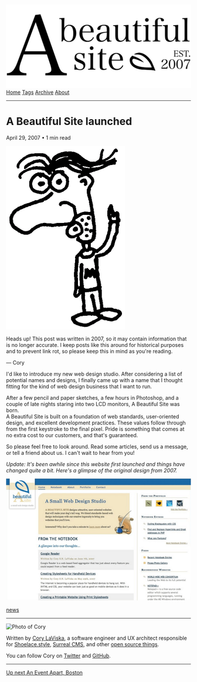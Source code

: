 <a href="../../index.html" class="header-link"><img src="../../images/logos/wordmark.svg" alt="A Beautiful Site" class="wordmark" /></a> <a href="../../index.html" class="nav-item">Home</a> <a href="../../tags/index.html" class="nav-item">Tags</a> <a href="../index.html" class="nav-item">Archive</a> <a href="../../about/index.html" class="nav-item">About</a>

---

# A Beautiful Site launched

April 29, 2007 • 1 min read

![A drawing of a cartoon man pointing upwards](../../images/artwork/pointer.gif)

Heads up! This post was written in 2007, so it may contain information that is no longer accurate. I keep posts like this around for historical purposes and to prevent link rot, so please keep this in mind as you're reading.

— Cory

I'd like to introduce my new web design studio. After considering a list of potential names and designs, I finally came up with a name that I thought fitting for the kind of web design business that I want to run.

After a few pencil and paper sketches, a few hours in Photoshop, and a couple of late nights staring into two LCD monitors, A Beautiful Site was born.  
A Beautiful Site is built on a foundation of web standards, user-oriented design, and excellent development practices. These values follow through from the first keystroke to the final pixel. Pride is something that comes at no extra cost to our customers, and that's guaranteed.

So please feel free to look around. Read some articles, send us a message, or tell a friend about us. I can't wait to hear from you!

_Update: It's been awhile since this website first launched and things have changed quite a bit. Here's a glimpse of the original design from 2007._

![A vintage screenshot of the original website](../../images/abs-original-website.png)

<a href="../../tags/news/index.html" class="post-tag">news</a>

---

<img src="http://0.gravatar.com/avatar/bf1b3b95fd5b096a3592247c29667b33?s=512" alt="Photo of Cory" class="avatar avatar-small" />

Written by [Cory LaViska](../../index-4.html), a software engineer and UX architect responsible for [Shoelace.style](https://shoelace.style/), [Surreal CMS](https://www.surrealcms.com/), and other [open source things](https://github.com/claviska).

You can follow Cory on [Twitter](https://twitter.com/claviska) and [GitHub](https://github.com/claviska).

---

<a href="../an-event-apart-boston/index.html" class="post-nav-next"><span class="small">Up next</span> An Event Apart, Boston</a>
